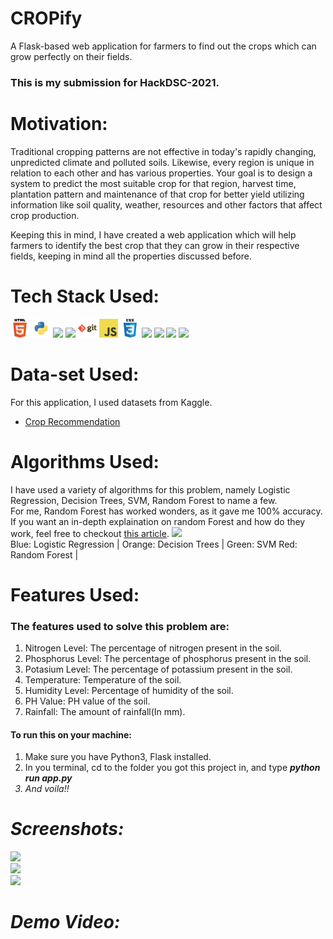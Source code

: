 # CROPify
A Flask-based web application for farmers to find out the crops which can grow perfectly on their fields.

### This is my submission for HackDSC-2021.

# Motivation:
Traditional cropping patterns are not effective in today's rapidly changing, unpredicted climate and polluted soils. Likewise, every region is unique in relation to each other and has various properties. Your goal is to design a system to predict the most suitable crop for that region, harvest time, plantation pattern and maintenance of that crop for better yield utilizing information like soil quality, weather, resources and other factors that affect crop production.
<p> 
Keeping this in mind, I have created a web application which will help farmers to identify the best crop that they can grow in their respective fields, keeping in mind all the properties discussed before.

# Tech Stack Used:
<code><img height="30" src="https://raw.githubusercontent.com/github/explore/80688e429a7d4ef2fca1e82350fe8e3517d3494d/topics/html/html.png"></code>
<code><img height="30" src="https://raw.githubusercontent.com/github/explore/80688e429a7d4ef2fca1e82350fe8e3517d3494d/topics/python/python.png"></code>
<code><img height="30" src="https://github.com/tomchen/stack-icons/raw/master/logos/bootstrap.svg"></code>
<code><img height="30" src="https://symbols.getvecta.com/stencil_80/56_flask.3a79b5a056.jpg"></code>
<code><img height="30" src="https://raw.githubusercontent.com/github/explore/80688e429a7d4ef2fca1e82350fe8e3517d3494d/topics/git/git.png"></code>
<code><img height="30" src="https://raw.githubusercontent.com/github/explore/80688e429a7d4ef2fca1e82350fe8e3517d3494d/topics/javascript/javascript.png"></code>
<code><img height="30" src="https://raw.githubusercontent.com/github/explore/80688e429a7d4ef2fca1e82350fe8e3517d3494d/topics/css/css.png"></code>
<code><img height="30" src="https://raw.githubusercontent.com/numpy/numpy/7e7f4adab814b223f7f917369a72757cd28b10cb/branding/icons/numpylogo.svg"></code>
<code><img height="30" src="https://raw.githubusercontent.com/pandas-dev/pandas/761bceb77d44aa63b71dda43ca46e8fd4b9d7422/web/pandas/static/img/pandas.svg"></code>
<code><img height="30" src="https://matplotlib.org/_static/logo2.svg"></code>
<code><img height="30" src="https://upload.wikimedia.org/wikipedia/commons/thumb/0/05/Scikit_learn_logo_small.svg/1280px-Scikit_learn_logo_small.svg.png"></code>

# Data-set Used:
For this application, I used datasets from Kaggle.
- [Crop Recommendation ](https://www.kaggle.com/atharvaingle/crop-recommendation-dataset) 

# Algorithms Used:
I have used a variety of algorithms for this problem, namely Logistic Regression, Decision Trees, SVM, Random Forest to name a few.
<br>
For me, Random Forest has worked wonders, as it gave me 100% accuracy.
If you want an in-depth explaination on random Forest and how do they work, feel free to checkout <a href = "https://towardsdatascience.com/understanding-random-forest-58381e0602d2">this article</a>. 
![](https://github.com/Jackson-hub/CROPify/blob/main/static/images/comparision.png)
<br>
Blue: Logistic Regression | Orange: Decision Trees |  Green: SVM  Red: Random Forest |

# Features Used:
### The features used to solve this problem are:
1. Nitrogen Level: The percentage of nitrogen present in the soil.
2. Phosphorus Level: The percentage of phosphorus present in the soil.
3. Potasium Level: The percentage of potassium present in the soil.
4. Temperature: Temperature of the soil.
5. Humidity Level: Percentage of humidity of the soil.
6. PH Value: PH value of the soil.
7. Rainfall: The amount of rainfall(In mm).

#### To run this on your machine:
1. Make sure you have Python3, Flask installed.
2. In you terminal, cd to the folder you got this project in, and type <b><i>python run app.py<i></b>
3. And voila!!

# Screenshots:
![](https://github.com/Jackson-hub/CROPify/blob/main/static/images/crop1.png)
<br>
![](https://github.com/Jackson-hub/CROPify/blob/main/static/images/crop2.png)
<br>
![](https://github.com/Jackson-hub/CROPify/blob/main/static/images/crop3.png)

# Demo Video:
